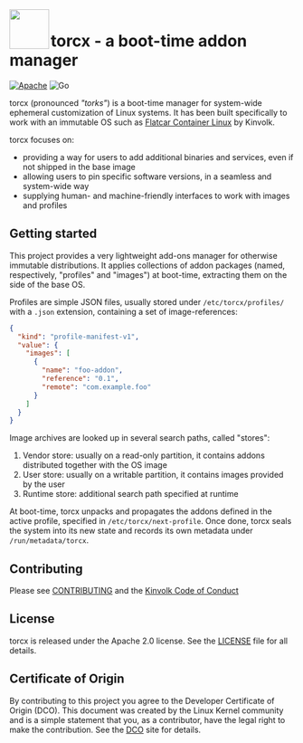 <img align="left" width="70px" src="Documentation/torcx.png" />

# torcx - a boot-time addon manager

[![Apache](https://img.shields.io/badge/license-Apache%202.0-blue.svg)](LICENSE)
![Go](https://github.com/kinvolk/torcx/workflows/Go/badge.svg)

torcx (pronounced _"torks"_) is a boot-time manager for system-wide ephemeral customization of Linux systems.
It has been built specifically to work with an immutable OS such as [Flatcar Container Linux][flatcar-cl] by Kinvolk.

[flatcar-cl]: https://www.flatcar-linux.org/releases/

torcx focuses on:
* providing a way for users to add additional binaries and services, even if not shipped in the base image
* allowing users to pin specific software versions, in a seamless and system-wide way
* supplying human- and machine-friendly interfaces to work with images and profiles

## Getting started

This project provides a very lightweight add-ons manager for otherwise immutable distributions.
It applies collections of addon packages (named, respectively, "profiles" and "images") at boot-time, extracting them on the side of the base OS.

Profiles are simple JSON files, usually stored under `/etc/torcx/profiles/` with a `.json` extension, containing a set of image-references:

```json
{
  "kind": "profile-manifest-v1",
  "value": {
    "images": [
      {
        "name": "foo-addon",
        "reference": "0.1",
        "remote": "com.example.foo"
      }
    ]
  }
}

```

Image archives are looked up in several search paths, called "stores":
 1. Vendor store: usually on a read-only partition, it contains addons distributed together with the OS image
 1. User store: usually on a writable partition, it contains images provided by the user
 1. Runtime store: additional search path specified at runtime

At boot-time, torcx unpacks and propagates the addons defined in the active profile, specified in `/etc/torcx/next-profile`.
Once done, torcx seals the system into its new state and records its own metadata under `/run/metadata/torcx`.

## Contributing

Please see [CONTRIBUTING](https://github.com/kinvolk/contribution/) and the [Kinvolk Code of Conduct](https://github.com/kinvolk/contribution/blob/master/CODE_OF_CONDUCT.md)

## License

torcx is released under the Apache 2.0 license.
See the [LICENSE](LICENSE) file for all details.

## Certificate of Origin

By contributing to this project you agree to the Developer Certificate of
Origin (DCO). This document was created by the Linux Kernel community and is a
simple statement that you, as a contributor, have the legal right to make the
contribution. See the [DCO](http://developercertificate.org/) site for details.
